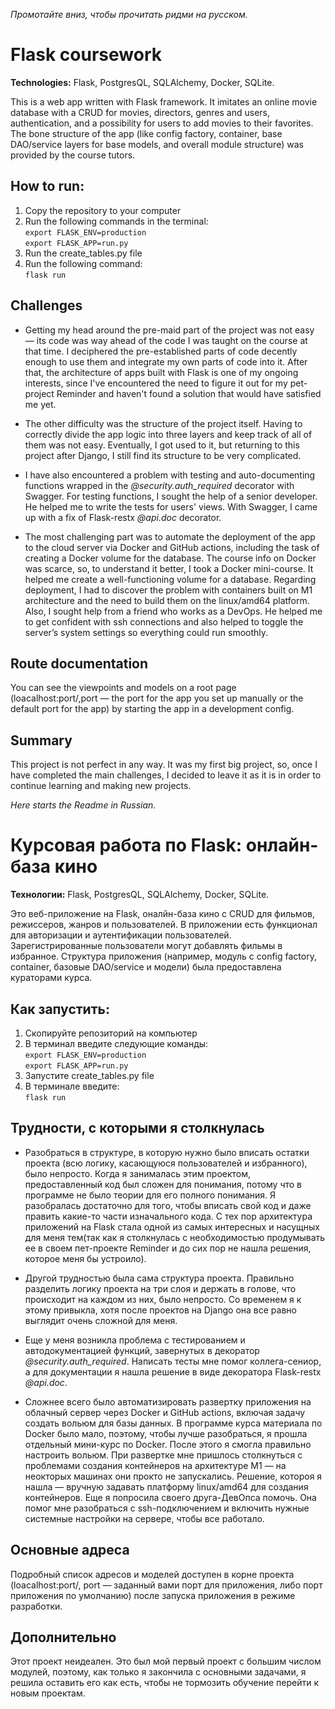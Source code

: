 <i>Промотайте вниз, чтобы прочитать ридми на русском.</i>

# Flask coursework

<p><b>Technologies:</b> Flask, PostgresQL, SQLAlchemy, Docker, SQLite.</p>

This is a web app written with Flask framework. It imitates an online movie database with a CRUD for movies, directors, genres and users, authentication, and a possibility for users to add movies to their favorites. The bone structure of the app (like config factory, container, base DAO/service layers for base models, and overall module structure) was provided by the course tutors.

## How to run:
1. Copy the repository to your computer
2. Run the following commands in the terminal: <br>
`export FLASK_ENV=production` <br>
`export FLASK_APP=run.py` <br>
3. Run the create_tables.py file
4. Run the following command: <br>
`flask run`

## Challenges
<ul>
<p><li>Getting my head around the pre-maid part of the project was not easy — its code was way ahead of the code I was taught on the course at that time. I deciphered the pre-established parts of code decently enough to use them and integrate my own parts of code into it. After that, the architecture of apps built with Flask is one of my ongoing interests, since I've encountered the need to figure it out for my pet-project Reminder and haven't found a solution that would have satisfied me yet.</li></p>

<p><li>The other difficulty was the structure of the project itself. Having to correctly divide the app logic into three layers and keep track of all of them was not easy. Eventually, I got used to it, but returning to this project after Django, I still find its structure to be very complicated.</li></p>

<p><li>I have also encountered a problem with testing and auto-documenting functions wrapped in the <i>@security.auth_required</i> decorator with Swagger. For testing functions, I sought the help of a senior developer. He helped me to write the tests for users' views. With Swagger, I came up with a fix of Flask-restx <i>@api.doc</i> decorator.</li></p>

<p><li>The most challenging part was to automate the deployment of the app to the cloud server via Docker and GitHub actions, including the task of creating a Docker volume for the database.
The course info on Docker was scarce, so, to understand it better, I took a Docker mini-course. It helped me create a well-functioning volume for a database.
Regarding deployment, I had to discover the problem with containers built on M1 architecture and the need to build them on the linux/amd64 platform. Also, I sought help from a friend who works as a DevOps. He helped me to get confident with ssh connections and also helped to toggle the server’s system settings so everything could run smoothly.</li></p>
</ul>

## Route documentation

You can see the viewpoints and models on a root page (loacalhost:port/,port — the port for the app you set up manually or the default port for the app) by starting the app in a development config.

## Summary

This project is not perfect in any way. It was my first big project, so, once I have completed the main challenges, I decided to leave it as it is in order to continue learning and making new projects.

<i>Here starts the Readme in Russian.</i>

# Курсовая работа по Flask: онлайн-база кино

<p><b>Технологии:</b> Flask, PostgresQL, SQLAlchemy, Docker, SQLite.</p>

Это веб-приложение на Flask, оналйн-база кино с CRUD для фильмов, режиссеров, жанров и пользователей. В приложении есть функционал для авторизации и аутентификации пользователей. Зарегистрированные пользователи могут добавлять фильмы в избранное. Структура приложения (например, модуль с config factory, container, базовые DAO/service и модели) была предоставлена кураторами курса.

## Как запустить:
1. Скопируйте репозиторий на компьютер
2. В терминал введите следующие команды: <br>
`export FLASK_ENV=production` <br>
`export FLASK_APP=run.py` <br>
3. Запустите create_tables.py file
4. В терминале введите: <br>
`flask run`

## Трудности, с которыми я столкнулась
<ul>
<p><li>Разобраться в структуре, в которую нужно было вписать остатки проекта (всю логику, касающуюся пользователей и избранного), было непросто. Когда я занималась этим проектом, предоставленный код был сложен для понимания, потому что в программе не было теории для его полного понимания. Я разобралась достаточно для того, чтобы вписать свой код и даже править какие-то части изначального кода. С тех пор архитектура приложений на Flask стала одной из самых интересных и насущных для меня тем(так как я столкнулась с необходимостью продумывать ее в своем пет-проекте Reminder и до сих пор не нашла решения, которое меня бы устроило).</li></p>

<p><li>Другой трудностью была сама структура проекта. Правильно разделить логику проекта на три слоя и держать в голове, что происходит на каждом из них, было непросто. Со временем я к этому привыкла, хотя после проектов на Django она все равно выглядит очень сложной для меня.</li></p>

<p><li>Еще у меня возникла проблема с тестированием и автодокументацией функций, завернутых в декоратор <i>@security.auth_required</i>. Написать тесты мне помог коллега-сениор, а для документации я нашла решение в виде декоратора Flask-restx <i>@api.doc</i>.</li></p>

<p><li>Сложнее всего было автоматизировать развертку приложения на облачный сервер через Docker и GitHub actions, включая задачу создать вольюм для базы данных. В программе курса материала по Docker было мало, поэтому, чтобы лучше разобраться, я прошла отдельный мини-курс по Docker. После этого я смогла правильно настроить вольюм.
При развертке мне пришлось столкнуться с проблемами создания контейнеров на архитектуре M1 — на неокторых машинах они прокто не запускались. Решение, котороя я нашла — вручную задавать платформу linux/amd64 для создания контейнеров. Еще я попросила своего друга-ДевОпса помочь. Она помог мне разобраться с ssh-подключением и включить нужные системные настройки на сервере, чтобы все работало.</li></p>
</ul>

## Основные адреса

Подробный список адресов и моделей доступен в корне проекта (loacalhost:port/, port — заданный вами порт для приложения, либо порт приложения по умолчанию) после запуска приложения в режиме разработки.

## Дополнительно

Этот проект неидеален. Это был мой первый проект с большим числом модулей, поэтому, как только я закончила с основными задачами, я решила оставить его как есть, чтобы не тормозить обучение перейти к новым проектам.